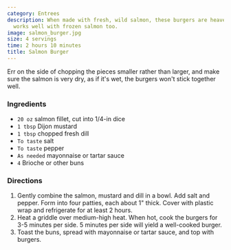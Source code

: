 ```yaml
---
category: Entrees
description: When made with fresh, wild salmon, these burgers are heavenly, but it
  works well with frozen salmon too.
image: salmon_burger.jpg
size: 4 servings
time: 2 hours 10 minutes
title: Salmon Burger
---
```


Err on the side of chopping the pieces smaller rather than larger, and make sure the salmon is very dry, as if it's wet, the burgers won't stick together well.

### Ingredients

* `20 oz` salmon fillet, cut into 1/4-in dice
* `1 tbsp` Dijon mustard
* `1 tbsp` chopped fresh dill
* `To taste` salt
* `To taste` pepper
* `As needed` mayonnaise or tartar sauce
* `4` Brioche or other buns

### Directions

1. Gently combine the salmon, mustard and dill in a bowl. Add salt and pepper. Form into four patties, each about 1" thick. Cover with plastic wrap and refrigerate for at least 2 hours.
2. Heat a griddle over medium-high heat. When hot, cook the burgers for 3-5 minutes per side. 5 minutes per side will yield a well-cooked burger.
3. Toast the buns, spread with mayonnaise or tartar sauce, and top with burgers.